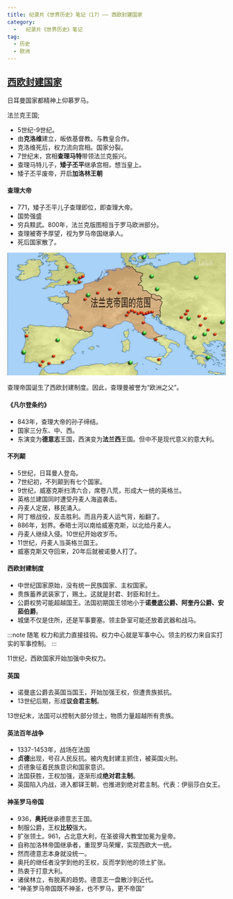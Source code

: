 ```yaml
---
title: 纪录片《世界历史》笔记（17）—— 西欧封建国家
category:
  -   纪录片《世界历史》笔记
tag: 
  - 历史
  - 欧洲
---
```


## [西欧封建国家](https://www.bilibili.com/bangumi/play/ep517742)

日耳曼国家都精神上仰慕罗马。

法兰克王国;
- 5世纪-9世纪。
- 由**克洛维**建立，皈依基督教。与教皇合作。
- 克洛维死后，权力流向宫相。国家分裂。
- 7世纪末，宫相**查理马特**带领法兰克振兴。
- 查理马特儿子，**矮子丕平**继承宫相，想当皇上。
- 矮子丕平废帝，开启**加洛林王朝**

#### 查理大帝
- 771，矮子丕平儿子查理即位，即查理大帝。
- 国势强盛
- 穷兵黩武。800年，法兰克版图相当于罗马欧洲部分。
- 查理被寄予厚望，视为罗马帝国继承人。
- 死后国家散了。

![](./1.png "法兰克版图")

查理帝国诞生了西欧封建制度。因此，查理曼被誉为“欧洲之父”。

#### 《凡尔登条约》
- 843年，查理大帝的孙子缔结。
- 国家三分东、中、西。
- 东演变为**德意志**王国，西演变为**法兰西**王国。但中不是现代意义的意大利。

#### 不列颠
- 5世纪，日耳曼人登岛。
- 7世纪初，不列颠到有七个国家。
- 9世纪，威塞克斯扫清六合，席卷八荒，形成大一统的英格兰。
- 英格兰建国同时遭受丹麦人海盗袭击。
- 丹麦人定居，移民涌入。
- 阿丁根战役，反击胜利。而且丹麦人运气背，船翻了。
- 886年，划界。泰晤士河以南给威塞克斯，以北给丹麦人。
- 丹麦人继续入侵。10世纪开始收岁币。
- 11世纪，丹麦人当英格兰国王。
- 威塞克斯又夺回来，20年后就被诺曼人打了。

#### 西欧封建制度
- 中世纪国家原始，没有统一民族国家、主权国家。
- 贵族蓄养武装家丁，赐土。这就是封君、封臣和封土。
- 公爵权势可能超越国王。法国初期国王领地小于**诺曼底公爵、阿奎丹公爵、安茹伯爵**。
- 城堡不仅是住所，还是军事要塞。领主卧室可能还放着武器和战马。

:::note 随笔
权力和武力直接挂钩。权力中心就是军事中心。领主的权力来自实打实的军事控制。
:::

11世纪，西欧国家开始加强中央权力。

#### 英国
- 诺曼底公爵去英国当国王，开始加强王权，但遭贵族抵抗。
- 13世纪后期，形成**议会君主制**。

13世纪末，法国可以控制大部分领土，物质力量超越所有贵族。

#### 英法百年战争
- 1337-1453年，战场在法国
- **贞德**出现，号召人民反抗。被内鬼封建主抓住，被英国火刑。
- 贞德象征着民族意识和国家意识。
- 法国获胜，王权加强，逐渐形成**绝对君主制**。
- 英国陷入内战，进入都铎王朝，也推进到绝对君主制。代表：伊丽莎白女王。

#### 神圣罗马帝国
- 936，**奥托**继承德意志王国。
- 制服公爵，王权**比较**强大。
- 扩张领土。961，占北意大利，在圣彼得大教堂加冕为皇帝。
- 自称加洛林帝国继承者，重现罗马荣耀，实现西欧大一统。
- 然而德意志本身就没统一。
- 奥托的继任者没学到他的王权，反而学到他的领土扩张。
- 热衷于打意大利。
- 诸侯林立，有脱离的趋势。德意志一盘散沙到近代。
- “神圣罗马帝国既不神圣，也不罗马，更不帝国”

